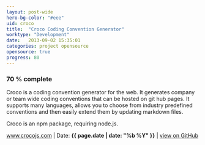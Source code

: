 ```yaml
---
layout: post-wide
hero-bg-color: "#eee"
uid: croco
title:  "Croco Coding Convention Generator"
worktype: "Development"
date:   2013-09-02 15:35:01
categories: project opensource
opensource: true
progress: 80
---
```


<h3>70 % complete</h3>

<p>
	Croco is a coding convention generator for the web. It generates company or team wide coding conventions that can be hosted on git hub pages. It supports many languages, allows you to choose from industry predefined conventions and then easily extend them by updating markdown files.
</p>
<p>
	Croco is an npm package, requiring node.js.
</p>

<p class="meta"><a href="http://www.crocojs.com">www.crocojs.com</a> | Date: <strong>{{ page.date | date: "%b %Y" }}</strong> | <a href="http://github.com/manymengofishing/croco">view on GitHub</a></p>


